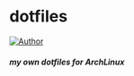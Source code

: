 # dotfiles
[![Author](https://img.shields.io/badge/AliceQAQ-dotfiles-blue)](https://github.com/AliceQAQ/dotfiles)

##### my own dotfiles for ArchLinux
